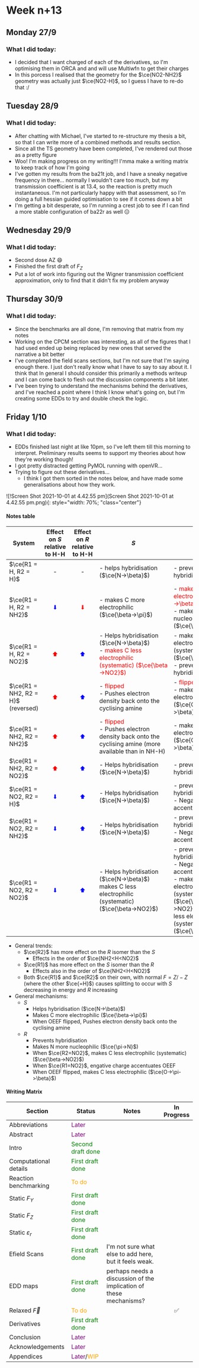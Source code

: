 # Week n+13

## Monday 27/9

### What I did today:

* I decided that I want charged of each of the derivatives, so I'm optimising them in ORCA and and will use Multiwfn to get their charges
* In this porcess I realised that the geometry for the $\ce{NO2-NH2}$ geometry was actually just $\ce{NO2-H}$, so I guess I have to re-do that :/

## Tuesday 28/9

### What I did today:

* After chatting with Michael, I've started to re-structure my thesis a bit, so that I can write more of a combined methods and results section.
* Since all the TS geometry have been completed, I've rendered out those as a pretty figure
* Woo! I'm making progress on my writing!!! I'mma make a writing matrix to keep track of how I'm going
* I've gotten my results from the ba21t job, and I have a sneaky negative frequency in there... normally I wouldn't care too much, but my transmission coefficient is at 13.4, so the reaction is pretty much instantaneous. I'm not particularly happy with that assessment, so I'm doing a full hessian guided optimisation to see if it comes down a bit
* I'm getting a bit desperate, so I'm running a crest job to see if I can find a more stable configuration of ba22r as well :expressionless: 

## Wednesday 29/9

### What I did today:

* Second dose AZ :smile:
* Finished the first draft of $F_Z$
* Put a lot of work into figuring out the Wigner transmission coefficient approximation, only to find that it didn't fix my problem anyway

## Thursday 30/9

### What I did today:

* Since the benchmarks are all done, I'm removing that matrix from my notes
* Working on the CPCM section was interesting, as all of the figures that I had used ended up being replaced by new ones that served the narrative a bit better
* I've completed the field scans sections, but I'm not sure that I'm saying enough there. I just don't really know what I have to say to say about it. I think that In general I should consider this primarily a methods writeup and I can come back to flesh out the discussion components a bit later.
* I've been trying to understand the mechanisms behind the derivatives, and I've reached a point where I think I know what's going on, but I'm creating some EDDs to try and double check the logic.

## Friday 1/10

### What I did today:

* EDDs finished last night at like 10pm, so I've left them till this morning to interpret. Preliminary results seems to support my theories about how they're working though! 
* I got pretty distracted getting PyMOL running with openVR...
* Trying to figure out these derivatives...
  * I think I got them sorted in the notes below, and have made some generalisations about how they work.

![!Screen Shot 2021-10-01 at 4.42.55 pm](Screen Shot 2021-10-01 at 4.42.55 pm.png){: style="width: 70%; "class="center"}

#### Notes table

| System                              |   Effect on *S* relative to H-H    |   Effect on *R* relative to H-H    | *S*                                                          | *R*                                                          |
| ----------------------------------- | :--------------------------------: | :--------------------------------: | ------------------------------------------------------------ | ------------------------------------------------------------ |
| $\ce{R1 = H, R2 =  H}$              |                 -                  |                 -                  | - helps hybridisation ($\ce{N->\beta}$)                      | - prevents hybridisation                                     |
| $\ce{R1 = H, R2 =  NH2}$            | <span style="color:blue;">⬇︎</span> | <span style="color:red;">⬇︎</span>  | - makes C more electrophilic ($\ce{\beta->\pi}$)             | - <span style="color:red;">makes C more electrophilic ($\ce{\pi->\beta}$)</span>  <br/>- makes N more nucleophilic ($\ce{\pi->N}$) |
| $\ce{R1 = H, R2 =  NO2}$            | <span style="color:red;">⬆︎</span>  | <span style="color:blue;">⬆︎</span> | - Helps hybridisation ($\ce{N->\beta}$)<br/>- <span style="color:red;">makes C less electrophilic (systematic) ($\ce{\beta->NO2}$)</span> | - makes C less electrophilic (systematic) ($\ce{\beta->NO2}$)<br/>- prevents hybridisation |
| $\ce{R1 = NH2, R2 =  H}$ (reversed) | <span style="color:red;">⬆︎</span>  | <span style="color:blue;">⬆︎</span> | - <span style="color:red;">flipped</span> <br/>- Pushes electron density back onto the cyclising amine | - <span style="color:red;">flipped</span> <br/>- makes C less electrophilic ($\ce{O->\pi->\beta}$) |
| $\ce{R1 = NH2, R2 =  NH2}$          | <span style="color:red;">⬆︎</span>  | <span style="color:blue;">⬆︎</span> | - <span style="color:red;">flipped</span> <br/>- Pushes electron density back onto the cyclising amine (more available than in NH-H) | - makes C less electrophilic ($\ce{O->\pi->\beta}$)          |
| $\ce{R1 = NH2, R2 =  NO2}$          | <span style="color:red;">⬆︎</span>  | <span style="color:blue;">⬆︎</span> | - Helps hybridisation ($\ce{N->\beta}$)                      | - prevents hybridisation                                     |
| $\ce{R1 = NO2, R2 =  H}$            | <span style="color:blue;">⬇︎</span> | <span style="color:blue;">⬆︎</span> | - Helps hybridisation ($\ce{N->\beta}$)<br/>                 | - prevents hybridisation<br/>- Negative charge accentuates OEEF |
| $\ce{R1 = NO2, R2 =  NH2}$          | <span style="color:blue;">⬇︎</span> | <span style="color:blue;">⬆︎</span> | - Helps hybridisation ($\ce{N->\beta}$)<br/>                 | - prevents hybridisation<br/>- Negative charge accentuates OEEF |
| $\ce{R1 = NO2, R2 =  NO2}$          | <span style="color:blue;">⬇︎</span> | <span style="color:blue;">⬆︎</span> | - Helps hybridisation ($\ce{N->\beta}$)<br/>makes C less electrophilic (systematic) ($\ce{\beta->NO2}$) | - prevents hybridisation<br/>- Negative charge accentuates OEEF<br/>- makes C less electrophilic (systematic) ($\ce{\beta->NO2}$)makes C less electrophilic (systematic) ($\ce{\beta->NO2}$) |

- General trends:
  - $\ce{R2}$ has more effect on the *R* isomer than the *S*
    - Effects in the order of $\ce{NH2<H<NO2}$
  - $\ce{R1}$ has more effect on the *S* isomer than the *R*
    - Effects also in the order of $\ce{NH2<H<NO2}$
  - Both $\ce{R1}$ and $\ce{R2}$ on their own, with normal $F=Z/-Z$ (where the other $\ce{=H}$) causes splitting to occur with *S* decreasing in energy and *R* increasing
- General mechanisms:
  - *S*
    - Helps hybridisation ($\ce{N->\beta}$)
    - Makes C more electrophilic ($\ce{\beta->\pi}$)
    - When OEEF flipped, Pushes electron density back onto the cyclising amine
  - *R*
    - Prevents hybridisation
    - Makes N more nucleophilic ($\ce{\pi->N}$)
    - When $\ce{R2=NO2}$, makes C less electrophilic (systematic) ($\ce{\beta->NO2}$) 
    - When $\ce{R1=NO2}$, engative charge accentuates OEEF
    - When OEEF flipped, makes C less electrophilic ($\ce{O->\pi->\beta}$)



#### Writing Matrix

| Section                | Status                                                       | Notes                                                        |    In Progress     |
| ---------------------- | ------------------------------------------------------------ | ------------------------------------------------------------ | :----------------: |
| Abbreviations          | <span style="color:Purple;">Later</span>                     |                                                              |                    |
| Abstract               | <span style="color:Purple;">Later</span>                     |                                                              |                    |
| Intro                  | <span style="color:green;">Second draft done</span>          |                                                              |                    |
| Computational details  | <span style="color:green;">First draft done</span>           |                                                              |                    |
| Reaction benchmarking  | <span style="color:orange;">To do</span>                     |                                                              |                    |
| Static $F_Y$           | <span style="color:green;">First draft done</span>           |                                                              |                    |
| Static $F_Z$           | <span style="color:green;">First draft done</span>           |                                                              |                    |
| Static $\varepsilon_r$ | <span style="color:green;">First draft done</span>           |                                                              |                    |
| Efield Scans           | <span style="color:green;">First draft done</span>           | I'm not sure what else to add here, but it feels weak.       |                    |
| EDD maps               | <span style="color:green;">First draft done</span>           | perhaps needs a discussion of the implication of these mechanisms? |                    |
| Relaxed $\vec F$       | <span style="color:orange;">To do</span>                     |                                                              | :white_check_mark: |
| Derivatives            | <span style="color:green;">First draft done</span>           |                                                              |                    |
| Conclusion             | <span style="color:Purple;">Later</span>                     |                                                              |                    |
| Acknowledgements       | <span style="color:Purple;">Later</span>                     |                                                              |                    |
| Appendices             | <span style="color:Purple;">Later</span>/<span style="color:orange;">WIP</span> |                                                              |                    |
